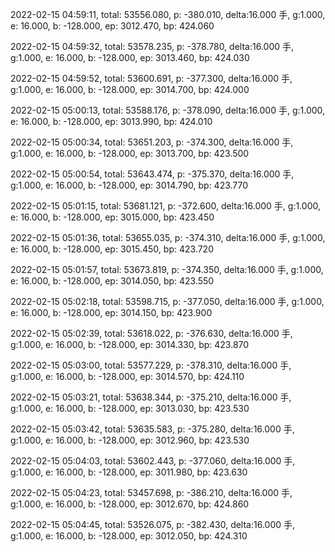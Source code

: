 2022-02-15 04:59:11, total: 53556.080, p: -380.010, delta:16.000 手, g:1.000, e: 16.000, b: -128.000, ep: 3012.470, bp: 424.060

2022-02-15 04:59:32, total: 53578.235, p: -378.780, delta:16.000 手, g:1.000, e: 16.000, b: -128.000, ep: 3013.460, bp: 424.030

2022-02-15 04:59:52, total: 53600.691, p: -377.300, delta:16.000 手, g:1.000, e: 16.000, b: -128.000, ep: 3014.700, bp: 424.000

2022-02-15 05:00:13, total: 53588.176, p: -378.090, delta:16.000 手, g:1.000, e: 16.000, b: -128.000, ep: 3013.990, bp: 424.010

2022-02-15 05:00:34, total: 53651.203, p: -374.300, delta:16.000 手, g:1.000, e: 16.000, b: -128.000, ep: 3013.700, bp: 423.500

2022-02-15 05:00:54, total: 53643.474, p: -375.370, delta:16.000 手, g:1.000, e: 16.000, b: -128.000, ep: 3014.790, bp: 423.770

2022-02-15 05:01:15, total: 53681.121, p: -372.600, delta:16.000 手, g:1.000, e: 16.000, b: -128.000, ep: 3015.000, bp: 423.450

2022-02-15 05:01:36, total: 53655.035, p: -374.310, delta:16.000 手, g:1.000, e: 16.000, b: -128.000, ep: 3015.450, bp: 423.720

2022-02-15 05:01:57, total: 53673.819, p: -374.350, delta:16.000 手, g:1.000, e: 16.000, b: -128.000, ep: 3014.050, bp: 423.550

2022-02-15 05:02:18, total: 53598.715, p: -377.050, delta:16.000 手, g:1.000, e: 16.000, b: -128.000, ep: 3014.150, bp: 423.900

2022-02-15 05:02:39, total: 53618.022, p: -376.630, delta:16.000 手, g:1.000, e: 16.000, b: -128.000, ep: 3014.330, bp: 423.870

2022-02-15 05:03:00, total: 53577.229, p: -378.310, delta:16.000 手, g:1.000, e: 16.000, b: -128.000, ep: 3014.570, bp: 424.110

2022-02-15 05:03:21, total: 53638.344, p: -375.210, delta:16.000 手, g:1.000, e: 16.000, b: -128.000, ep: 3013.030, bp: 423.530

2022-02-15 05:03:42, total: 53635.583, p: -375.280, delta:16.000 手, g:1.000, e: 16.000, b: -128.000, ep: 3012.960, bp: 423.530

2022-02-15 05:04:03, total: 53602.443, p: -377.060, delta:16.000 手, g:1.000, e: 16.000, b: -128.000, ep: 3011.980, bp: 423.630

2022-02-15 05:04:23, total: 53457.698, p: -386.210, delta:16.000 手, g:1.000, e: 16.000, b: -128.000, ep: 3012.670, bp: 424.860

2022-02-15 05:04:45, total: 53526.075, p: -382.430, delta:16.000 手, g:1.000, e: 16.000, b: -128.000, ep: 3012.050, bp: 424.310
